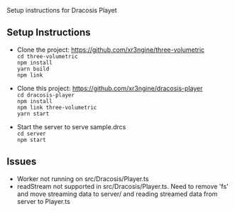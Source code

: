 Setup instructions for Dracosis Playet

## Setup Instructions

- Clone the project: https://github.com/xr3ngine/three-volumetric  
  `cd three-volumetric`  
  `npm install`  
  `yarn build`  
  `npm link`

- Clone this project: https://github.com/xr3ngine/dracosis-player  
  `cd dracosis-player`  
  `npm install`  
  `npm link three-volumetric`  
  `yarn start`

- Start the server to serve sample.drcs  
  `cd server`  
  `npm start`

## Issues

- Worker not running on src/Dracosis/Player.ts
- readStream not supported in src/Dracosis/Player.ts. Need to remove 'fs' and move streaming data to server/ and reading streamed data from server to Player.ts

